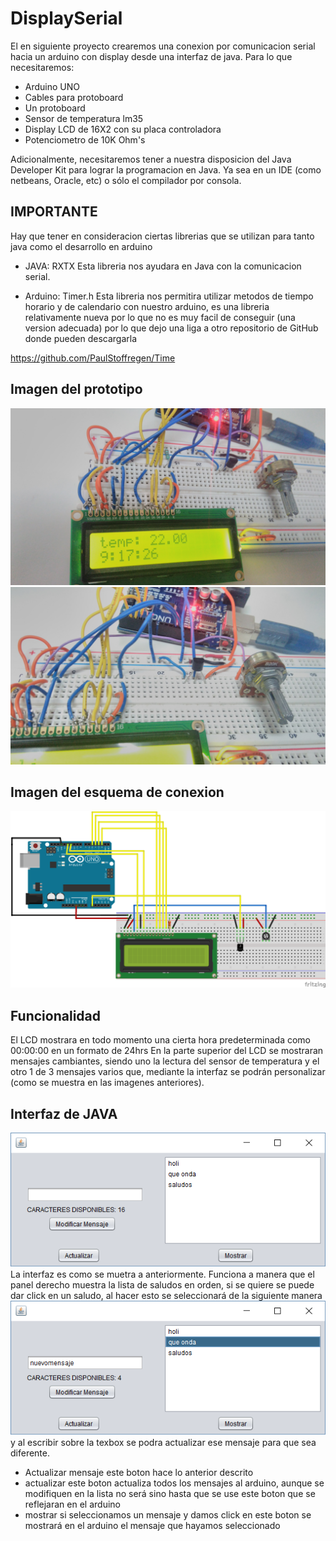 # DisplaySerial
El en siguiente proyecto crearemos una conexion por comunicacion serial hacia un arduino con display desde una interfaz de java.
Para lo que necesitaremos:
* Arduino UNO
* Cables para protoboard
* Un protoboard
* Sensor de temperatura lm35
* Display LCD de 16X2 con su placa controladora
* Potenciometro de 10K Ohm's

Adicionalmente, necesitaremos tener a nuestra disposicion del Java Developer Kit para lograr la programacion en Java.
Ya sea en un IDE (como netbeans, Oracle, etc) o sólo el compilador por consola.

## IMPORTANTE
Hay que tener en consideracion ciertas librerias que se utilizan para tanto java como el desarrollo en arduino

* JAVA: RXTX
Esta libreria nos ayudara en Java con la comunicacion serial.

* Arduino: Timer.h
Esta libreria nos permitira utilizar metodos de tiempo horario y de calendario con nuestro arduino, es una libreria relativamente nueva
por lo que no es muy facil de conseguir (una version adecuada) por lo que dejo una liga a otro repositorio de GitHub donde pueden descargarla

https://github.com/PaulStoffregen/Time

## Imagen del prototipo
![Una imagen cualquiera](https://github.com/FranciscoMan/DisplaySerial/blob/master/img1.jpg "Prototipo")
![Una imagen cualquiera](https://github.com/FranciscoMan/DisplaySerial/blob/master/img2.jpg "Prototipo")

## Imagen del esquema de conexion
![Una imagen cualquiera](https://github.com/FranciscoMan/DisplaySerial/blob/master/LCD.png "Prototipo")

## Funcionalidad
El LCD mostrara en todo momento una cierta hora predeterminada como 00:00:00 en un formato de 24hrs
En la parte superior del LCD se mostraran mensajes cambiantes, siendo uno la lectura del sensor de temperatura y el otro 1 de 3 mensajes
varios que, mediante la interfaz se podrán personalizar (como se muestra en las imagenes anteriores).

## Interfaz de JAVA
![Una imagen cualquiera](https://github.com/FranciscoMan/DisplaySerial/blob/master/interfaz1.png "interfaz")
La interfaz es como se muetra a anteriormente. Funciona a manera que el panel derecho muestra la lista de saludos en orden,
si se quiere se puede dar click en un saludo, al hacer esto se seleccionará de la siguiente manera
![Una imagen cualquiera](https://github.com/FranciscoMan/DisplaySerial/blob/master/interfaz2.png "interfaz")
y al escribir sobre la texbox se podra actualizar ese mensaje para que sea diferente.

* Actualizar mensaje
este boton hace lo anterior descrito
* actualizar
este boton actualiza todos los mensajes al arduino, aunque se modifiquen en la lista no será
sino hasta que se use este boton que se reflejaran en el arduino
* mostrar
si seleccionamos un mensaje y damos click en este boton se mostrará en el arduino el mensaje que hayamos seleccionado
